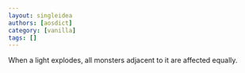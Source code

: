 ```yaml
---
layout: singleidea
authors: [aosdict]
category: [vanilla]
tags: []
---
```

When a light explodes, all monsters adjacent to it are affected equally.
